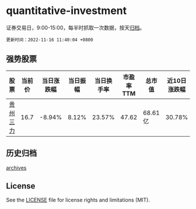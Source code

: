# quantitative-investment

证券交易日，9:00-15:00，每半时抓取一次数据，按天[归档](archives)。

`更新时间：2022-11-16 11:40:04 +0800`

## 强势股票

|股票|当前价|当日涨跌幅|当日振幅|当日换手率|市盈率TTM|总市值|近10日涨跌幅|
|----|----|----|----|----|----|----|----|
|[贵州三力](https://xueqiu.com/S/SH603439)|16.7|-8.94%|8.12%|23.57%|47.62|68.61亿|30.78%|

## 历史归档

[archives](archives)

## License

See the [LICENSE](LICENSE) file for license rights and limitations (MIT).